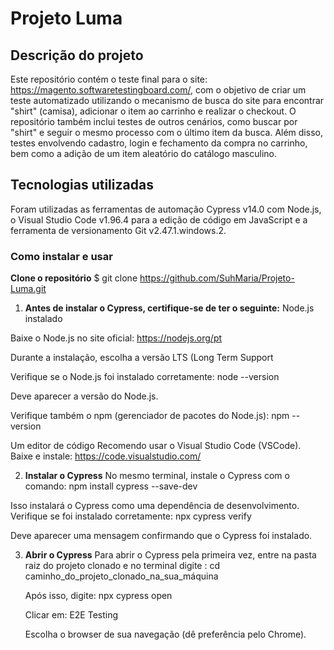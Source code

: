 # Projeto Luma

## Descrição do projeto
Este repositório contém o teste final para o site: https://magento.softwaretestingboard.com/, com o objetivo de criar um teste automatizado utilizando o mecanismo de busca do site para encontrar "shirt" (camisa), adicionar o item ao carrinho e realizar o checkout. O repositório também inclui testes de outros cenários, como buscar por "shirt" e seguir o mesmo processo com o último item da busca. Além disso, testes envolvendo cadastro, login e fechamento da compra no carrinho, bem como a adição de um item aleatório do catálogo masculino.

## Tecnologias utilizadas
Foram utilizadas as ferramentas de automação Cypress v14.0 com Node.js, o Visual Studio Code v1.96.4 para a edição de código em JavaScript e a ferramenta de versionamento Git v2.47.1.windows.2.

### Como instalar e usar
**Clone o repositório**
$ git clone https://github.com/SuhMaria/Projeto-Luma.git

1. **Antes de instalar o Cypress, certifique-se de ter o seguinte:**
Node.js instalado

Baixe o Node.js no site oficial: https://nodejs.org/pt

Durante a instalação, escolha a versão LTS (Long Term Support

Verifique se o Node.js foi instalado corretamente:
node --version

Deve aparecer a versão do Node.js.

Verifique também o npm (gerenciador de pacotes do Node.js):
npm --version

Um editor de código
Recomendo usar o Visual Studio Code (VSCode).
Baixe e instale:
https://code.visualstudio.com/

2. **Instalar o Cypress**
No mesmo terminal, instale o Cypress com o comando:
npm install cypress --save-dev

Isso instalará o Cypress como uma dependência de desenvolvimento.
Verifique se foi instalado corretamente:
npx cypress verify

Deve aparecer uma mensagem confirmando que o Cypress foi instalado.

3. **Abrir o Cypress**
   Para abrir o Cypress pela primeira vez, entre na pasta raiz do projeto clonado e no terminal digite :
   cd caminho_do_projeto_clonado_na_sua_máquina
   
   Após isso, digite:
   npx cypress open

   Clicar em:
   E2E Testing

   Escolha o browser de sua navegação (dê preferência pelo Chrome).
